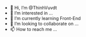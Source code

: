 - 👋 Hi, I’m @ThinhVuvdt
- 👀 I’m interested in ...
- 🌱 I’m currently learning Front-End
- 💞️ I’m looking to collaborate on ...
- 📫 How to reach me ...

<!---
ThinhVuvdt/ThinhVuvdt is a ✨ special ✨ repository because its `README.md` (this file) appears on your GitHub profile.
You can click the Preview link to take a look at your changes.
--->
